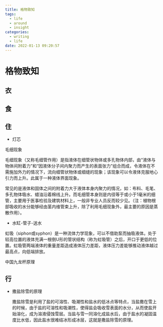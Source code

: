 ```yaml
---
title: 格物致知
tags:
  - life
  - around
  - insight
categories:
  - writing
  - life
date: 2022-01-13 09:20:57
---
```


# 格物致知

## 衣

## 食

## 住

- 灯芯

毛细现象

毛细现象（又称毛细管作用）是指液体在细管状物体或多孔物体内部，由“液体与物体间附着力”和“因液体分子间内聚力而产生的表面张力”组合而成，令液体在不需施加外力的情况下，流向细管状物体或细缝的现象；该现象可以令液体克服地心引力而上升。此属于一种液体界面现象。

常见的是液体和固体之间的附着力大于液体本身内聚力的情况，如：布料、毛笔、多孔物体吸水、蜡油沿着棉线上升。而毛细管本身则是内径等于或小于1毫米的细管，主要用于医事检验及建筑材料上，一般非专业人员反而较少见。（注：植物根部吸收的水分能够经由茎内维管束上升，除了利用毛细现象外，最主要的原因是蒸散作用）。

- 水缸-管子-送水

虹吸（siphon或syphon）是一种流体力学现象，可以不借助泵而抽吸液体。处于较高位置的液体充满一根倒U形的管状结构（称为虹吸管）之后，开口于更低的位置。虹吸管两端液体的重量差距造成液体压力差距，液体压力差能够推动液体越过最高点，向低端排放。

中国九龙杯原理

## 行

- 撒盐除雪的原理

  撒盐除雪是利用了盐的可溶性、吸潮性和盐水的低冰点等特点，当盐撒在雪上的时候，由于盐的可溶性和吸潮性，使得盐会吸收雪表面的水分，从而使盐开始溶化，成为溶液侵蚀雪层。当盐与雪一同溶化成盐水后，由于盐水的凝固温度比水低，因此盐水很难结冰形成冰层，这就是撒盐除雪的原理。

